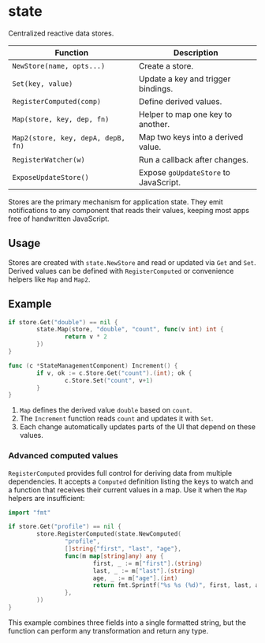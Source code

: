 # state

Centralized reactive data stores.

| Function | Description |
| --- | --- |
| `NewStore(name, opts...)` | Create a store. |
| `Set(key, value)` | Update a key and trigger bindings. |
| `RegisterComputed(comp)` | Define derived values. |
| `Map(store, key, dep, fn)` | Helper to map one key to another. |
| `Map2(store, key, depA, depB, fn)` | Map two keys into a derived value. |
| `RegisterWatcher(w)` | Run a callback after changes. |
| `ExposeUpdateStore()` | Expose `goUpdateStore` to JavaScript. |

Stores are the primary mechanism for application state. They emit
notifications to any component that reads their values, keeping most apps
free of handwritten JavaScript.

## Usage

Stores are created with `state.NewStore` and read or updated via `Get` and
`Set`. Derived values can be defined with `RegisterComputed` or convenience
helpers like `Map` and `Map2`.

## Example

```go
if store.Get("double") == nil {
        state.Map(store, "double", "count", func(v int) int {
                return v * 2
        })
}

func (c *StateManagementComponent) Increment() {
        if v, ok := c.Store.Get("count").(int); ok {
                c.Store.Set("count", v+1)
        }
}
```

1. `Map` defines the derived value `double` based on `count`.
2. The `Increment` function reads `count` and updates it with `Set`.
3. Each change automatically updates parts of the UI that depend on these
   values.

### Advanced computed values

`RegisterComputed` provides full control for deriving data from multiple
dependencies. It accepts a `Computed` definition listing the keys to watch
and a function that receives their current values in a map. Use it when the
`Map` helpers are insufficient:

```go
import "fmt"

if store.Get("profile") == nil {
        store.RegisterComputed(state.NewComputed(
                "profile",
                []string{"first", "last", "age"},
                func(m map[string]any) any {
                        first, _ := m["first"].(string)
                        last, _ := m["last"].(string)
                        age, _ := m["age"].(int)
                        return fmt.Sprintf("%s %s (%d)", first, last, age)
                },
        ))
}
```

This example combines three fields into a single formatted string, but the
function can perform any transformation and return any type.
